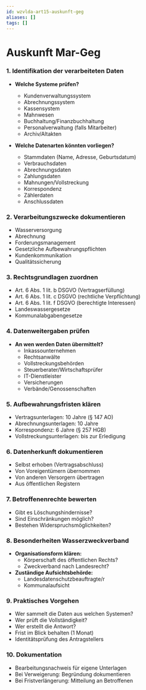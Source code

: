```yaml
---
id: wzvlda-art15-auskunft-geg
aliases: []
tags: []
---
```


# Auskunft Mar-Geg

### 1. Identifikation der verarbeiteten Daten

- **Welche Systeme prüfen?**
  - Kundenverwaltungssystem
  - Abrechnungssystem
  - Kassensystem
  - Mahnwesen
  - Buchhaltung/Finanzbuchhaltung
  - Personalverwaltung (falls Mitarbeiter)
  - Archiv/Altakten

- **Welche Datenarten könnten vorliegen?**
  - Stammdaten (Name, Adresse, Geburtsdatum)
  - Verbrauchsdaten
  - Abrechnungsdaten
  - Zahlungsdaten
  - Mahnungen/Vollstreckung
  - Korrespondenz
  - Zählerdaten
  - Anschlussdaten

### 2. Verarbeitungszwecke dokumentieren

- Wasserversorgung
- Abrechnung
- Forderungsmanagement
- Gesetzliche Aufbewahrungspflichten
- Kundenkommunikation
- Qualitätssicherung

### 3. Rechtsgrundlagen zuordnen

- Art. 6 Abs. 1 lit. b DSGVO (Vertragserfüllung)
- Art. 6 Abs. 1 lit. c DSGVO (rechtliche Verpflichtung)
- Art. 6 Abs. 1 lit. f DSGVO (berechtigte Interessen)
- Landeswassergesetze
- Kommunalabgabengesetze

### 4. Datenweitergaben prüfen

- **An wen werden Daten übermittelt?**
  - Inkassounternehmen
  - Rechtsanwälte
  - Vollstreckungsbehörden
  - Steuerberater/Wirtschaftsprüfer
  - IT-Dienstleister
  - Versicherungen
  - Verbände/Genossenschaften

### 5. Aufbewahrungsfristen klären

- Vertragsunterlagen: 10 Jahre (§ 147 AO)
- Abrechnungsunterlagen: 10 Jahre
- Korrespondenz: 6 Jahre (§ 257 HGB)
- Vollstreckungsunterlagen: bis zur Erledigung

### 6. Datenherkunft dokumentieren

- Selbst erhoben (Vertragsabschluss)
- Von Voreigentümern übernommen
- Von anderen Versorgern übertragen
- Aus öffentlichen Registern

### 7. Betroffenenrechte bewerten

- Gibt es Löschungshindernisse?
- Sind Einschränkungen möglich?
- Bestehen Widerspruchsmöglichkeiten?

### 8. Besonderheiten Wasserzweckverband

- **Organisationsform klären:**
  - Körperschaft des öffentlichen Rechts?
  - Zweckverband nach Landesrecht?
- **Zuständige Aufsichtsbehörde:**
  - Landesdatenschutzbeauftragte/r
  - Kommunalaufsicht

### 9. Praktisches Vorgehen

- Wer sammelt die Daten aus welchen Systemen?
- Wer prüft die Vollständigkeit?
- Wer erstellt die Antwort?
- Frist im Blick behalten (1 Monat)
- Identitätsprüfung des Antragstellers

### 10. Dokumentation

- Bearbeitungsnachweis für eigene Unterlagen
- Bei Verweigerung: Begründung dokumentieren
- Bei Fristverlängerung: Mitteilung an Betroffenen
